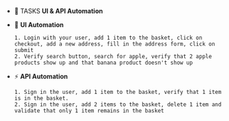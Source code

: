
- 🔭 TASKS **UI & API Automation**

- 🌱 **UI Automation**
  
      1. Login with your user, add 1 item to the basket, click on checkout, add a new address, fill in the address form, click on submit
      2. Verify search button, search for apple, verify that 2 apple products show up and that banana product doesn't show up
 
- ⚡ **API Automation**

      1. Sign in the user, add 1 item to the basket, verify that 1 item is in the basket.
      2. Sign in the user, add 2 items to the basket, delete 1 item and validate that only 1 item remains in the basket



